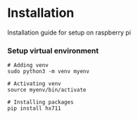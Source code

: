 # Installation
Installation guide for setup on raspberry pi
### Setup virtual environment
```shell
# Adding venv
sudo python3 -m venv myenv 

# Activating venv
source myenv/bin/activate

# Installing packages
pip install hx711
```
